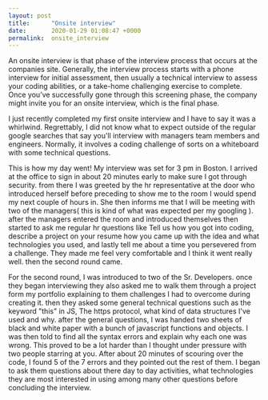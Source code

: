 ```yaml
---
layout: post
title:      "Onsite interview"
date:       2020-01-29 01:08:47 +0000
permalink:  onsite_interview
---
```



 An onsite interview is that phase of the interview process that occurs at the companies site. Generally, the interview process starts with a phone interview for initial assessment, then usually a technical interview to assess your coding abilities, or a take-home challenging exercise to complete. Once you’ve successfully gone through this screening phase, the company might invite you for an onsite interview, which is the final phase.

I just recently completed my first onsite interview and I have to say it was a whirlwind. Regrettably, I did not know what to expect outside of the regular google searches that say you'll interview with managers team members and engineers. Normally, it involves a coding challenge of sorts on a whiteboard with some technical questions.

This is how my day went! My interview was set for 3 pm in Boston. I arrived at the office to sign in about 20 minutes early to make sure I got through security. from there I was greeted by the hr representative at the door who introduced herself before preceding to show me to the room I would spend my next couple of hours in. She then informs me that I will be meeting with two of the managers( this is kind of what was expected per my googling ). after the managers entered the room and introduced themselves then started to ask me regular hr questions like Tell us how you got into coding, describe a project on your resume how you came up with the idea and what technologies you used, and lastly tell me about a time you persevered from a challenge. They made me feel very comfortable and I think it went really well. then the second round came.

For the second round, I was introduced to two of the Sr. Developers. once they began interviewing they also asked me to walk them through a project form my portfolio explaining to them challenges I had to overcome during creating it. then they asked some general technical questions such as the keyword "this" in JS, The https protocol, what kind of data structures I've used and why.  after the general questions, I was handed two sheets of black and white paper with a bunch of javascript functions and objects. I was then told to find all the syntax errors and explain why each one was wrong. This proved to be a lot harder than I thought under pressure with two people starring at you.
After about 20 minutes of scouring over the code, I found 5 of the 7 errors and they pointed out the rest of them.  I began to ask them questions about there day to day activities, what technologies they are most interested in using among many other questions before concluding the interview.

 


  
